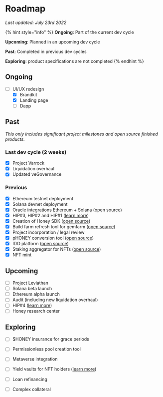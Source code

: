 # Roadmap

_Last updated: July 23rd 2022_

{% hint style="info" %}
**Ongoing**: Part of the current dev cycle

**Upcoming**: Planned in an upcoming dev cycle

**Past**: Completed in previous dev cycles

**Exploring**: product specifications are not completed
{% endhint %}

## Ongoing

* [ ] UI/UX redesign
  * [x] Brandkit
  * [x] Landing page
  * [ ] Dapp

## Past

_This only includes significant project milestones and open source finished products._

### Last dev cycle (2 weeks)

* [x] Project Varrock
* [x] Liquidation overhaul
* [x] Updated veGovernance

### Previous

* [x] Ethereum testnet deployment
* [x] Solana devnet deployment
* [x] Oracle integrations Ethereum + Solana (open source)
* [x] HIP#3, HIP#2 and HIP#1 ([learn more](https://forum.honey.finance/c/governance-proposals/5))
* [x] Creation of Honey SDK ([open source](https://github.com/honey-labs/honey-sdk))
* [x] Build farm refresh tool for gemfarm ([open source](https://github.com/honey-labs/farm-refresh))
* [x] Project incorporation / legal review
* [x] pHONEY conversion tool ([open source](https://github.com/honey-labs/veHONEY))
* [x] IDO platform ([open source](https://github.com/honey-labs/honey-ido-pool))
* [x] Staking aggregator for NFTs ([open source](https://github.com/honey-labs/honey-frontend))
* [x] NFT mint

## Upcoming

* [ ] Project Leviathan
* [ ] Solana beta launch
* [ ] Ethereum alpha launch
* [ ] Audit (including new liquidation overhaul)
* [ ] HIP#4 ([learn more](https://forum.honey.finance/t/rfc-vesting-nfts-for-upfront-governance/394?u=tom))
* [ ] Honey research center

## Exploring

* [ ] $HONEY insurance for grace periods
* [ ] Permissionless pool creation tool
* [ ] Metaverse integration
* [ ] Yield vaults for NFT holders ([learn more](https://blog.honey.finance/honey-x-katana-94ba747e6487))
* [ ] Loan refinancing
* [ ] Complex collateral

